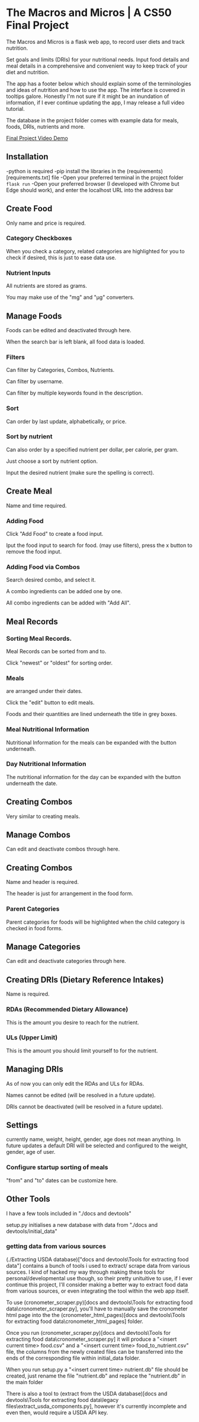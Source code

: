 # The Macros and Micros | A CS50 Final Project

The Macros and Micros is a flask web app, to record user diets and track nutrition.

Set goals and limits (DRIs) for your nutritional needs. Input food details and meal details in a comprehensive and convenient way to keep track of your diet and nutrition.

The app has a footer below which should explain some of the terminologies and ideas of nutrition and how to use the app. The interface is covered in tooltips galore. Honestly I'm not sure if it might be an inundation of information, if I ever continue updating the app, I may release a full video tutorial.

The database in the project folder comes with example data for meals, foods, DRIs, nutrients and more.

[Final Project Video Demo](https://youtu.be/OpUSbIDQ5eg)

## Installation
-python is required
-pip install the libraries in the (requirements)[requirements.txt] file
-Open your preferred terminal in the project folder `flask run`
-Open your preferred browser (I developed with Chrome but Edge should work), and enter the localhost URL into the address bar

## Create Food
Only name and price is required.

### Category Checkboxes
When you check a category, related categories are highlighted for you to check if desired, 
this is just to ease data use.

### Nutrient Inputs
All nutrients are stored as grams.

You may make use of the "mg" and "μg" converters.

## Manage Foods
Foods can be edited and deactivated through here.

When the search bar is left blank, all food data is loaded.

### Filters
Can filter by Categories, Combos, Nutrients.

Can filter by username.

Can filter by multiple keywords found in the description.

### Sort
Can order by last update, alphabetically, or price.

### Sort by nutrient
Can also order by a specified nutrient per dollar, per calorie, per gram.

Just choose a sort by nutrient option.

Input the desired nutrient (make sure the spelling is correct).

## Create Meal
Name and time required.

### Adding Food
Click "Add Food" to create a food input.

Iput the food input to search for food. (may use filters), press the x button to remove the food input.

### Adding Food via Combos
Search desired combo, and select it.

A combo ingredients can be added one by one.

All combo ingredients can be added with "Add All".

## Meal Records

### Sorting Meal Records.

Meal Records can be sorted from and to.

Click "newest" or "oldest" for sorting order.

### Meals 
are arranged under their dates.

Click the "edit" button to edit meals.

Foods and their quantities are lined underneath the title in grey boxes.

### Meal Nutritional Information
Nutritional Information for the meals can be expanded with the button underneath.

### Day Nutritional Information
The nutritional information for the day can be expanded with the button underneath the date.

## Creating Combos
Very similar to creating meals.

## Manage Combos
Can edit and deactivate combos through here.

## Creating Combos
Name and header is required.

The header is just for arrangement in the food form.

### Parent Categories
Parent categories for foods will be highlighted when the child category is checked in food forms.

## Manage Categories
Can edit and deactivate categories through here.

## Creating DRIs (Dietary Reference Intakes)
Name is required.

### RDAs (Recommended Dietary Allowance)
This is the amount you desire to reach for the nutrient.

### ULs (Upper Limit)
This is the amount you should limit yourself to for the nutrient.

## Managing DRIs
As of now you can only edit the RDAs and ULs for RDAs.

Names cannot be edited (will be resolved in a future update).

DRIs cannot be deactivated (will be resolved in a future update).

## Settings
currently name, weight, height, gender, age does not mean anything. 
In future updates a default DRI will be selected and configured to the weight, gender, age of user.

### Configure startup sorting of meals
"from" and "to" dates can be customize here.

## Other Tools
I have a few tools included in "./docs and devtools"

setup.py initialises a new database with data from "./docs and devtools/initial_data"

### getting data from various sources

(./Extracting USDA database)["docs and devtools\Tools for extracting food data"] contains a bunch of tools i used to extract/ scrape data from various sources. I kind of hacked my way through making these tools for personal/developmental use though, so their pretty unituitive to use, if I ever continue this project, I'll consider making a better way to extract food data from various sources, or even integrating the tool within the web app itself.

To use (cronometer_scraper.py)[docs and devtools\Tools for extracting food data\cronometer_scraper.py], you'll have to manually save the cronometer html page into the the (cronometer_html_pages)[docs and devtools\Tools for extracting food data\cronometer_html_pages] folder.

Once you run (cronometer_scraper.py)[docs and devtools\Tools for extracting food data\cronometer_scraper.py] it will produce a "\<insert current time\> food.csv" and a "\<insert current time\>  food_to_nutrient.csv" file, the columns from the newly created files can be transferred into the ends of the corresponding file within initial_data folder.

When you run setup.py a "\<insert current time\> nutrient.db" file should be created, just rename the file "nutrient.db" and replace the "nutrient.db" in the main folder

There is also a tool to (extract from the USDA database)[docs and devtools\Tools for extracting food data\legacy files\extract_usda_components.py], however it's currently incomplete and even then, would require a USDA API key.



